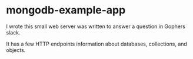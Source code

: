 # mongodb-example-app

I wrote this small web server was written to answer a question in Gophers slack.

It has a few HTTP endpoints information about databases, collections, and objects.
